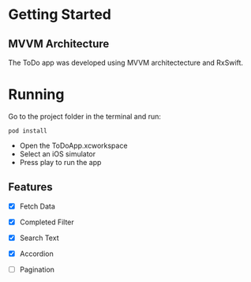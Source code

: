 # Getting Started

## MVVM Architecture


The ToDo app was developed using MVVM architectecture and RxSwift.



# Running

Go to the project folder in the terminal and run:

```
pod install
```

* Open the ToDoApp.xcworkspace
* Select an iOS simulator
* Press play to run the app


## Features

- [x] Fetch Data
- [x] Completed Filter
- [x] Search Text
- [x] Accordion
- [ ] Pagination










